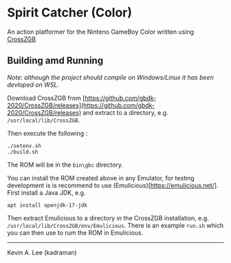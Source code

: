 # Spirit Catcher (Color)

An action platformer for the Ninteno GameBoy Color written using [CrossZGB](https://github.com/gbdk-2020/CrossZGB/releases)

## Building amd Running

_Note: although the project should compile on Windows/Linux it has been devloped on WSL._

Download CrossZGB from [https://github.com/gbdk-2020/CrossZGB/releases](https://github.com/gbdk-2020/CrossZGB/releases) 
and extract to a directory, e.g.  `/usr/local/lib/CrossZGB`.

Then execute the following :

```
./setenv.sh
./build.sh
```

The ROM will be in the `bin\gbc` directory.

You can install the ROM created above in any Emulator, for testing development is is recommend to use
(Emulicious)[https://emulicious.net/]. First install a Java JDK, e.g.

```
apt install openjdk-17-jdk
```

Then extract Emulicious to a directory in the CrossZGB installation, e.g.  `/usr/local/lib/CrossZGB/env/Emulicious`.
There is an example `run.sh` which you can then use to rum the ROM in Emulicious.

----

Kevin A. Lee (kadraman)